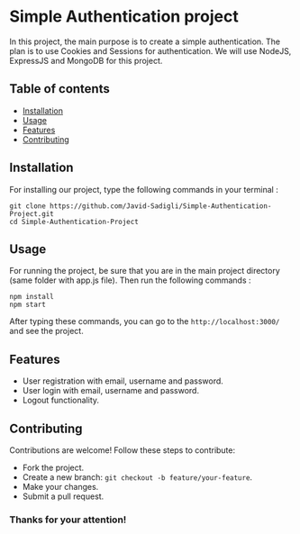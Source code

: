 # Simple Authentication project 
In this project, the main purpose is to create a simple authentication. The plan is to use Cookies and Sessions for authentication. We will use NodeJS, ExpressJS and MongoDB for this project. 

## Table of contents 
* [Installation](#installation)
* [Usage](#usage)
* [Features](#features)
* [Contributing](#contributing)

## Installation
For installing our project, type the following commands in your terminal : 
```
git clone https://github.com/Javid-Sadigli/Simple-Authentication-Project.git
cd Simple-Authentication-Project
```

## Usage
For running the project, be sure that you are in the main project directory (same folder with app.js file). Then run the following commands : 
```
npm install
npm start
```
After typing these commands, you can go to the `http://localhost:3000/` and see the project.

## Features
* User registration with email, username and password.
* User login with email, username and password.
* Logout functionality.

## Contributing 
Contributions are welcome! Follow these steps to contribute:
* Fork the project.
* Create a new branch: `git checkout -b feature/your-feature`.
* Make your changes.
* Submit a pull request.

### Thanks for your attention! 
